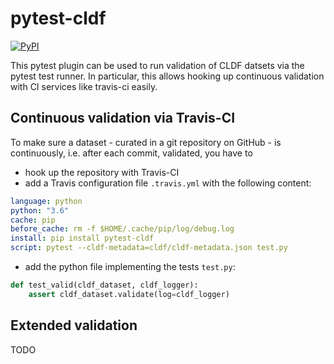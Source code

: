 # pytest-cldf

[![PyPI](https://img.shields.io/pypi/v/pytest-cldf.svg)](https://pypi.org/project/pytest-cldf)


This pytest plugin can be used to run validation of CLDF datsets via the pytest
test runner. In particular, this allows hooking up continuous validation with
CI services like travis-ci easily.


## Continuous validation via Travis-CI

To make sure a dataset - curated in a git repository on GitHub - is continuously,
i.e. after each commit, validated, you have to
- hook up the repository with Travis-CI
- add a Travis configuration file `.travis.yml` with the following content:
```yaml
language: python
python: "3.6"
cache: pip
before_cache: rm -f $HOME/.cache/pip/log/debug.log
install: pip install pytest-cldf
script: pytest --cldf-metadata=cldf/cldf-metadata.json test.py
```

- add the python file implementing the tests `test.py`:
```python
def test_valid(cldf_dataset, cldf_logger):
    assert cldf_dataset.validate(log=cldf_logger)
```


## Extended validation

TODO

